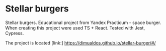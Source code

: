 # Stellar burgers 

Stellar burgers.
Educational project from Yandex Practicum - space burger. When creating this project were used  TS + React. Tested with Jest, Cypress.

The project is located [link:] https://dimualdos.github.io/stellar-burger/#/



